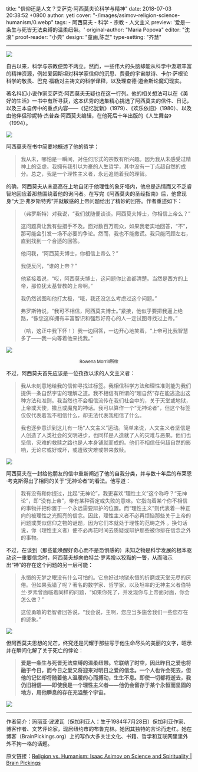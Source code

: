 title: "信仰还是人文？艾萨克·阿西莫夫论科学与精神"
date: 2018-07-03 20:38:52 +0800
author: yeti
cover: "-/images/asimov-religion-science-humanism/0.webp"
tags:
    - 阿西莫夫
    - 科学
    - 宗教
    - 人文主义
preview: '爱是一条生与死皆无法束缚的温柔纽带。'
original-author: "Maria Popova"
editor: "沈浪"
proof-reader: "小典"
design: "童画,陈芝"
type-setting: "齐慧"

---
![](-/images/asimov-religion-science-humanism/1.webp)

自古以来，科学与宗教便势不两立。然而，一些伟大的头脑却能从科学中汲取丰富的精神资源，例如爱因斯坦对科学家信仰的沉思、费曼的宇宙献诗、卡尔·萨根论科学的敬畏、巴克·福勒对主祷文的科学译释，以及理查德·道金斯论魔幻现实。

著名科幻小说作家艾萨克·阿西莫夫无疑也在这一行列。他的相关想法可以在《美好的生活》一书中有所寻获，这本优秀的选集精心挑选了阿西莫夫的信件、日记，以及三本自传中的重点内容——《记忆犹新》（1979）、《欢乐依旧》（1980）、以及由他伴侣珍妮特·杰普森·阿西莫夫编辑，在他死后十年出版的《人生舞台》（1994）。

![](-/images/asimov-religion-science-humanism/2.webp)

阿西莫夫在书中简要地概述了他的哲学：

> 我从未，哪怕是一瞬间，对任何形式的宗教有所兴趣。因为我从未感受过精神上的空虚。我拥有我引以为豪的人生哲学，其中没有一丁点超自然的成分。总之，我是一个理性主义者，永远追随着我的理智。

的确，阿西莫夫从未高高在上地自闭于他理性的象牙塔内，他总是热情而又不乏睿智地回应着那些围绕着他的询问者。在写完《阿西莫夫的圣经指南》后，他曾现身“大卫·弗罗斯特秀”并就敏感的上帝问题给出了精妙的回答。作者重述如下：

>（弗罗斯特）对我说，“我们就随便谈谈。阿西莫夫博士，你相信上帝么？”
>
> 这问题真让我有些措手不及。面对数百万观众，如果我老实地回答，“不”，那可能会引发一场不必要的争论。然而，我也不能撒谎。我只能罔顾左右，直到找到一个合适的回答。
>
> 他问我，“阿西莫夫博士，你相信上帝么？”
>
> 我便反问，“谁的上帝？”
> 
> 他紧接着说，“哎，阿西莫夫博士，这问题你比谁都清楚。当然是西方的上帝，那位犹太基督教的上帝啊。”
>
> 我仍然试图和他打太极，“哦，我还没怎么考虑过这个问题。”
> 
> 弗罗斯特说，“我可不相信，阿西莫夫博士。”紧接，他似乎要把我逼上绝路，“像您这样拥有丰富智识和强烈好奇心的人一定试图寻找过上帝。”
>
>（哈，这正中我下怀！）我一边回答，一边开心地笑着，“上帝可比我智慧多了——我一向等着他来找我。”

![](-/images/asimov-religion-science-humanism/3.jpg)
<center><small>Rowena Morrill所绘</small></center>

不过，阿西莫夫首先应该是一位孜孜以求的人文主义者：

> 我从未刻意地给我的信仰寻找过标签。我相信科学方法和理性准则能为我们提供一条自然宇宙的理解之道。我不相信有所谓的“超自然”存在能逃逸出这种方法和准则。我当然也不会相信流传在我们社会中的，关于天堂或地狱，上帝或天使，撒旦或魔鬼的神话。我可以算作一个“无神论者”，但这个标签仅仅代表着我不相信什么，却无法代表我相信了什么。
> 
> 我也逐步意识到这儿有一场“人文主义”运动。简单来说，人文主义者坚信是人创造了人类社会的文明进步，也同样是人造就了人的灾难与恶果。他们也坚信，灾难的救赎之路也是人本身铺就而成的。他们不相信任何超自然的影响，无论它或好或坏，或遭致灾难或带来救赎。

![](-/images/asimov-religion-science-humanism/4.webp)

阿西莫夫在一封给他朋友的信中重新阐述了他的自我分类，并与数十年后的布莱恩·考克斯得出了相同的关于“无神论者”的看法。他写道：

> 我有没有和你提过，比起“无神论”，我更喜欢“理性主义”这个称呼？“无神论”，即“没有上帝”，带有某种否定或失败的意味。它指向着某个你不相信的事物并把你置于一个永远需要辩护的位置。而“理性主义”则代表着一种正向的被理性之光照亮的信念。因此，理性主义者不必再烦恼那些关于上帝的问题或类似信仰之物的谜题，因为它们本就处于理性的范畴之外 。换句话说，你（理性主义者）便不必再花时间去质疑或辩护那些被你排在信念之外的事物。

不过，在谈到（那些能唤醒好奇心而不是恐惧感的）未知之物是科学发展的根本驱动这一重要信念时，阿西莫夫却向伯特兰·罗素投以狡黠的一瞥，从而暗示出“神”的存在这个问题的另一层可能：

> 永恒的无梦之眠没有什么可怕的。它总好过地狱永恒的折磨或天堂无尽的厌倦。但如果我错了呢？著名的数学家、哲学家，以及坦率的无神主义者伯特兰·罗素曾面临着同样的问题，“如果你死了，并发现你与上帝面对面，你会怎么做？”
>
> 这位勇敢的老智者回答说，“我会说，主啊，您应当多施舍我们一些您存在的迹象。”

![](-/images/asimov-religion-science-humanism/5.webp)

但阿西莫夫思想的光芒，终究还是闪耀于那些写于他生命尽头的美丽的文字，昭示并在瞬间化解了关于死亡的悖论：

> **爱是一条生与死皆无法束缚的温柔纽带。它联结了时空，因此昨日之爱也将融于今日，而今日之爱又将迎来对明日之爱的信念。一个人也许会死去，但他的记忆却将随着他人温暖的心而搏动，生生不息。即使一切都将逝去，我仍旧相信——即使我是一个理性主义者——他仍会留存于某个永恒而坚固的地方，用他瞬息的存在充溢整个宇宙。**

![](-/images/asimov-religion-science-humanism/6.webp)

---

作者简介：玛丽亚·波波瓦（保加利亚人：生于1984年7月28日）保加利亚作家、博客作者、文艺评论家，现居纽约市的布鲁克林。她因其独特的言论而走红。她在博客（BrainPickings.org）上的写作大多关注文化、书籍、哲学和互联网里里外外不拘一格的话题。

原文链接：[Religion vs. Humanism: Isaac Asimov on Science and Spirituality | Brain Pickings](https://www.brainpickings.org/2013/08/13/isaac-asimov-religion-science-humanism/)